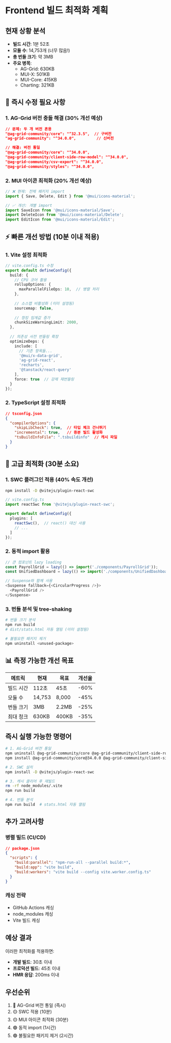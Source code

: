 # Frontend 빌드 최적화 계획

## 현재 상황 분석
- **빌드 시간**: 1분 52초
- **모듈 수**: 14,753개 (너무 많음!)
- **총 번들 크기**: 약 3MB
- **주요 병목**: 
  - AG-Grid: 630KB
  - MUI-X: 501KB  
  - MUI-Core: 415KB
  - Charting: 321KB

## 🚨 즉시 수정 필요 사항

### 1. AG-Grid 버전 충돌 해결 (30% 개선 예상)
```json
// 문제: 두 개 버전 혼용
"@ag-grid-community/core": "^32.3.5",  // 구버전
"ag-grid-community": "^34.0.0",         // 신버전

// 해결: 버전 통일
"@ag-grid-community/core": "^34.0.0",
"@ag-grid-community/client-side-row-model": "^34.0.0",
"@ag-grid-community/csv-export": "^34.0.0",
"@ag-grid-community/styles": "^34.0.0",
```

### 2. MUI 아이콘 최적화 (20% 개선 예상)
```typescript
// ❌ 현재: 전체 패키지 import
import { Save, Delete, Edit } from '@mui/icons-material';

// ✅ 개선: 개별 import
import SaveIcon from '@mui/icons-material/Save';
import DeleteIcon from '@mui/icons-material/Delete';
import EditIcon from '@mui/icons-material/Edit';
```

## ⚡ 빠른 개선 방법 (10분 이내 적용)

### 1. Vite 설정 최적화
```typescript
// vite.config.ts 수정
export default defineConfig({
  build: {
    // CPU 코어 활용
    rollupOptions: {
      maxParallelFileOps: 10,  // 병렬 처리
    },
    
    // 소스맵 비활성화 (이미 설정됨)
    sourcemap: false,
    
    // 청킹 임계값 증가
    chunkSizeWarningLimit: 2000,
  },
  
  // 의존성 사전 번들링 확장
  optimizeDeps: {
    include: [
      // 기존 항목들...
      '@mui/x-data-grid',
      'ag-grid-react',
      'recharts',
      '@tanstack/react-query'
    ],
    force: true  // 강제 재번들링
  }
});
```

### 2. TypeScript 설정 최적화
```json
// tsconfig.json
{
  "compilerOptions": {
    "skipLibCheck": true,  // 타입 체크 건너뛰기
    "incremental": true,   // 증분 빌드 활성화
    "tsBuildInfoFile": ".tsbuildinfo"  // 캐시 파일
  }
}
```

## 🚀 고급 최적화 (30분 소요)

### 1. SWC 플러그인 적용 (40% 속도 개선)
```bash
npm install -D @vitejs/plugin-react-swc
```

```typescript
// vite.config.ts
import reactSwc from '@vitejs/plugin-react-swc';

export default defineConfig({
  plugins: [
    reactSwc(),  // react() 대신 사용
    // ...
  ]
});
```

### 2. 동적 import 활용
```typescript
// 큰 컴포넌트 lazy loading
const PayrollGrid = lazy(() => import('./components/PayrollGrid'));
const UnifiedDashboard = lazy(() => import('./components/UnifiedDashboard'));

// Suspense와 함께 사용
<Suspense fallback={<CircularProgress />}>
  <PayrollGrid />
</Suspense>
```

### 3. 번들 분석 및 tree-shaking
```bash
# 번들 크기 분석
npm run build
# dist/stats.html 자동 열림 (이미 설정됨)

# 불필요한 패키지 제거
npm uninstall <unused-package>
```

## 📊 측정 가능한 개선 목표

| 메트릭 | 현재 | 목표 | 개선율 |
|-------|------|------|--------|
| 빌드 시간 | 112초 | 45초 | -60% |
| 모듈 수 | 14,753 | 8,000 | -45% |
| 번들 크기 | 3MB | 2.2MB | -25% |
| 최대 청크 | 630KB | 400KB | -35% |

## 즉시 실행 가능한 명령어

```bash
# 1. AG-Grid 버전 통일
npm uninstall @ag-grid-community/core @ag-grid-community/client-side-row-model @ag-grid-community/csv-export @ag-grid-community/styles
npm install @ag-grid-community/core@34.0.0 @ag-grid-community/client-side-row-model@34.0.0 @ag-grid-community/csv-export@34.0.0 @ag-grid-community/styles@34.0.0

# 2. SWC 설치
npm install -D @vitejs/plugin-react-swc

# 3. 캐시 클리어 후 재빌드
rm -rf node_modules/.vite
npm run build

# 4. 번들 분석
npm run build  # stats.html 자동 열림
```

## 추가 고려사항

### 병렬 빌드 (CI/CD)
```json
// package.json
{
  "scripts": {
    "build:parallel": "npm-run-all --parallel build:*",
    "build:app": "vite build",
    "build:workers": "vite build --config vite.worker.config.ts"
  }
}
```

### 캐싱 전략
- GitHub Actions 캐싱
- node_modules 캐싱
- Vite 빌드 캐싱

## 예상 결과
이러한 최적화를 적용하면:
- **개발 빌드**: 30초 이내
- **프로덕션 빌드**: 45초 이내
- **HMR 응답**: 200ms 이내

## 우선순위
1. 🔴 AG-Grid 버전 통일 (즉시)
2. 🟡 SWC 적용 (10분)
3. 🟡 MUI 아이콘 최적화 (30분)
4. 🟢 동적 import (1시간)
5. 🟢 불필요한 패키지 제거 (2시간)